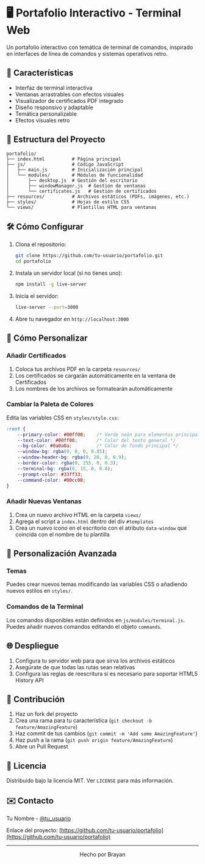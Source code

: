 # 🖥️ Portafolio Interactivo - Terminal Web

Un portafolio interactivo con temática de terminal de comandos, inspirado en interfaces de línea de comandos y sistemas operativos retro.

## 🚀 Características

- Interfaz de terminal interactiva
- Ventanas arrastrables con efectos visuales
- Visualizador de certificados PDF integrado
- Diseño responsivo y adaptable
- Temática personalizable
- Efectos visuales retro

## 📂 Estructura del Proyecto

```
portafolio/
├── index.html          # Página principal
├── js/                 # Código JavaScript
│   ├── main.js         # Inicialización principal
│   └── modules/        # Módulos de funcionalidad
│       ├── desktop.js  # Gestión del escritorio
│       ├── windowManager.js  # Gestión de ventanas
│       └── certificates.js   # Gestión de certificados
├── resources/          # Archivos estáticos (PDFs, imágenes, etc.)
├── styles/             # Hojas de estilo CSS
└── views/              # Plantillas HTML para ventanas
```

## 🛠️ Cómo Configurar

1. Clona el repositorio:
   ```bash
   git clone https://github.com/tu-usuario/portafolio.git
   cd portafolio
   ```

2. Instala un servidor local (si no tienes uno):
   ```bash
   npm install -g live-server
   ```

3. Inicia el servidor:
   ```bash
   live-server --port=3000
   ```

4. Abre tu navegador en `http://localhost:3000`

## 📝 Cómo Personalizar

### Añadir Certificados

1. Coloca tus archivos PDF en la carpeta `resources/`
2. Los certificados se cargarán automáticamente en la ventana de Certificados
3. Los nombres de los archivos se formatearán automáticamente

### Cambiar la Paleta de Colores

Edita las variables CSS en `styles/style.css`:

```css
:root {
    --primary-color: #00ff00;    /* Verde neón para elementos principales */
    --text-color: #00ff00;       /* Color del texto general */
    --bg-color: #0a0a0a;         /* Color de fondo principal */
    --window-bg: rgba(0, 0, 0, 0.85);
    --window-header-bg: rgba(0, 20, 0, 0.9);
    --border-color: rgba(0, 255, 0, 0.3);
    --terminal-bg: rgba(0, 15, 0, 0.8);
    --prompt-color: #33ff33;
    --command-color: #00cc00;
}
```

### Añadir Nuevas Ventanas

1. Crea un nuevo archivo HTML en la carpeta `views/`
2. Agrega el script a `index.html` dentro del div `#templates`
3. Crea un nuevo icono en el escritorio con el atributo `data-window` que coincida con el nombre de tu plantilla

## 🎨 Personalización Avanzada

### Temas

Puedes crear nuevos temas modificando las variables CSS o añadiendo nuevos estilos en `styles/`.

### Comandos de la Terminal

Los comandos disponibles están definidos en `js/modules/terminal.js`. Puedes añadir nuevos comandos editando el objeto `commands`.

## 🌐 Despliegue

1. Configura tu servidor web para que sirva los archivos estáticos
2. Asegúrate de que todas las rutas sean relativas
3. Configura las reglas de reescritura si es necesario para soportar HTML5 History API

## 🤝 Contribución

1. Haz un fork del proyecto
2. Crea una rama para tu característica (`git checkout -b feature/AmazingFeature`)
3. Haz commit de tus cambios (`git commit -m 'Add some AmazingFeature'`)
4. Haz push a la rama (`git push origin feature/AmazingFeature`)
5. Abre un Pull Request

## 📄 Licencia

Distribuido bajo la licencia MIT. Ver `LICENSE` para más información.

## ✉️ Contacto

Tu Nombre - [@tu_usuario](https://twitter.com/tu_usuario)

Enlace del proyecto: [https://github.com/tu-usuario/portafolio](https://github.com/tu-usuario/portafolio)

---

<div align="center">
    Hecho por Brayan
</div>